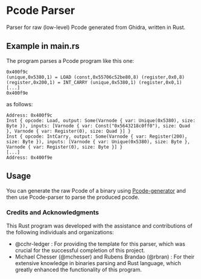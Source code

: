 # Pcode Parser
Parser for raw (low-level) Pcode generated from Ghidra, written in Rust.

## Example in main.rs
The program parses a Pcode program like this one:
```
0x400f9c
(unique,0x5380,1) = LOAD (const,0x55706c52be80,8) (register,0x0,8)
(register,0x200,1) = INT_CARRY (unique,0x5380,1) (register,0x0,1)
[...]
0x400f9e
```  
as follows:
```
Address: 0x400f9c
Inst { opcode: Load, output: Some(Varnode { var: Unique(0x5380), size: Byte }), inputs: [Varnode { var: Const("0x5643218c0ff0"), size: Quad }, Varnode { var: Register(0), size: Quad }] }
Inst { opcode: IntCarry, output: Some(Varnode { var: Register(200), size: Byte }), inputs: [Varnode { var: Unique(0x5380), size: Byte }, Varnode { var: Register(0), size: Byte }] }
[...]
Address: 0x400f9e
```

## Usage
You can generate the raw Pcode of a binary using [Pcode-generator](https://github.com/kajaaz/pcode-generator/tree/main) and then use Pcode-parser to parse the produced pcode. 

###  Credits and Acknowledgments
This Rust program was developed with the assistance and contributions of the following individuals and organizations:
* @cchr-ledger : For providing the template for this parser, which was crucial for the successful completion of this project.
* Michael Chesser (@mchesser) and Rubens Brandao (@rbran) : For their extensive knowledge in binaries parsing and Rust language, which greatly enhanced the functionality of this program.

